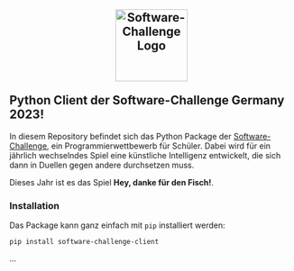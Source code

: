 ## <a target="_blank" rel="noopener noreferrer" href="https://www.software-challenge.de"><p align="center"><img width="128" src="https://software-challenge.de/site/themes/freebird/img/logo.png" alt="Software-Challenge Logo"></p></a> Python Client der Software-Challenge Germany 2023!

In diesem Repository befindet sich das Python Package der [Software-Challenge](https://www.software-challenge.de), ein
Programmierwettbewerb für Schüler. Dabei wird für ein jährlich wechselndes Spiel eine künstliche Intelligenz entwickelt,
die sich dann in Duellen gegen andere durchsetzen muss.

Dieses Jahr ist es das Spiel **Hey, danke für den Fisch!**.

### Installation

Das Package kann ganz einfach mit `pip` installiert werden:

`````commandline
pip install software-challenge-client
`````

...